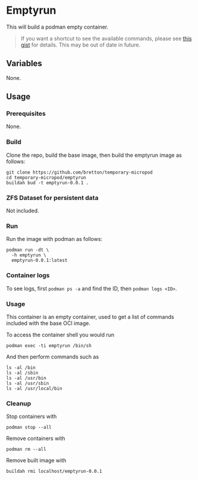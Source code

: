 # Emptyrun

This will build a podman empty container.

> If you want a shortcut to see the available commands, please see [this gist](https://gist.github.com/bretton/7ef755486bcd08894ae3d01ae2df92b2) for details. This may be out of date in future.

## Variables

None.

## Usage

### Prerequisites

None.

### Build

Clone the repo, build the base image, then build the emptyrun image as follows:

```
git clone https://github.com/bretton/temporary-micropod
cd temporary-micropod/emptyrun
buildah bud -t emptyrun-0.0.1 .
```

### ZFS Dataset for persistent data

Not included.

### Run

Run the image with podman as follows:

```
podman run -dt \
  -h emptyrun \
  emptyrun-0.0.1:latest
```

### Container logs

To see logs, first `podman ps -a` and find the ID, then `podman logs <ID>`.

### Usage

This container is an empty container, used to get a list of commands included with the base OCI image.

To access the container shell you would run
```
podman exec -ti emptyrun /bin/sh
```

And then perform commands such as
```
ls -al /bin
ls -al /sbin
ls -al /usr/bin
ls -al /usr/sbin
ls -al /usr/local/bin
```


### Cleanup

Stop containers with

```
podman stop --all
```

Remove containers with

```
podman rm --all
```

Remove built image with

```
buildah rmi localhost/emptyrun-0.0.1
```

